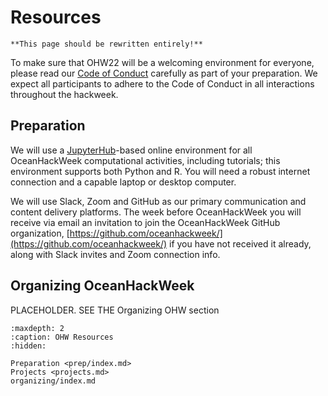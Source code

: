 # Resources

```{attention}
**This page should be rewritten entirely!**
```

To make sure that OHW22 will be a welcoming environment for everyone, please read our [Code of Conduct](/about/code-of-conduct.md) carefully as part of your preparation. We expect all participants to adhere to the Code of Conduct in all interactions throughout the hackweek.

## Preparation

We will use a [JupyterHub](https://jupyter.org/hub)-based online environment for all OceanHackWeek computational activities, including tutorials; this environment supports both Python and R. You will need a robust internet connection and a capable laptop or desktop computer. 

We will use Slack, Zoom and GitHub as our primary communication and content delivery platforms. The week before OceanHackWeek you will receive via email an invitation to join the OceanHackWeek GitHub organization, [https://github.com/oceanhackweek/](https://github.com/oceanhackweek/) if you have not received it already, along with Slack invites and Zoom connection info.

## Organizing OceanHackWeek 

PLACEHOLDER. SEE THE Organizing OHW section


```{toctree}
:maxdepth: 2
:caption: OHW Resources
:hidden:

Preparation <prep/index.md>
Projects <projects.md>
organizing/index.md
```
